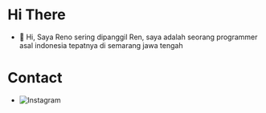 # Hi There
- 👋 Hi, Saya Reno sering dipanggil Ren, saya adalah seorang programmer asal indonesia tepatnya di semarang jawa tengah

# Contact 
- ![Instagram](https://img.shields.io/badge/Instagram-E4405F?style=for-the-badge&logo=instagram&logoColor=white)
